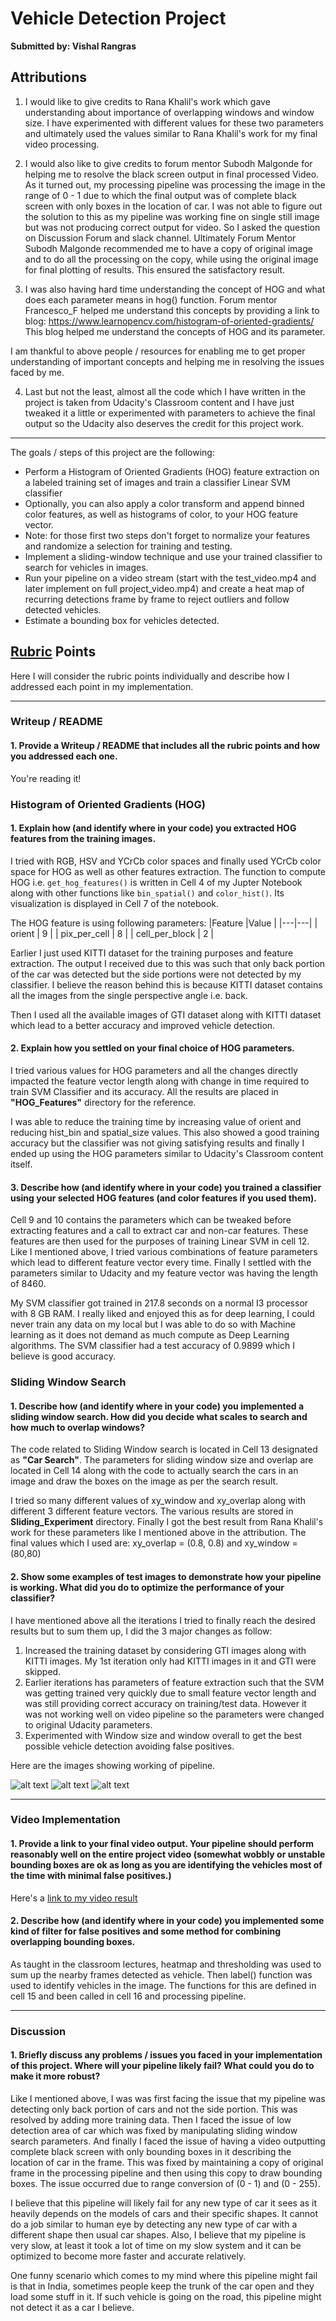 # Vehicle Detection Project

**Submitted by: Vishal Rangras**

## Attributions

1. I would like to give credits to Rana Khalil's work which gave understanding about importance of overlapping windows and window size. I have experimented with different values for these two parameters and ultimately used the values similar to Rana Khalil's work for my final video processing.

2. I would also like to give credits to forum mentor Subodh Malgonde for helping me to resolve the black screen output in final processed Video. As it turned out, my processing pipeline was processing the image in the range of 0 - 1 due to which the final output was of complete black screen with only boxes in the location of car. I was not able to figure out the solution to this as my pipeline was working fine on single still image but was not producing correct output for video. So I asked the question on Discussion Forum and slack channel. Ultimately Forum Mentor Subodh Malgonde recommended me to have a copy of original image and to do all the processing on the copy, while using the original image for final plotting of results. This ensured the satisfactory result.

3. I was also having hard time understanding the concept of HOG and what does each parameter means in hog() function. Forum mentor Francesco_F helped me understand this concepts by providing a link to blog: https://www.learnopencv.com/histogram-of-oriented-gradients/
This blog helped me understand the concepts of HOG and its parameter.

I am thankful to above people / resources for enabling me to get proper understanding of important concepts and helping me in resolving the issues faced by me.

4. Last but not the least, almost all the code which I have written in the project is taken from Udacity's Classroom content and I have just tweaked it a little or experimented with parameters to achieve the final output so the Udacity also deserves the credit for this project work.

---
The goals / steps of this project are the following:

* Perform a Histogram of Oriented Gradients (HOG) feature extraction on a labeled training set of images and train a classifier Linear SVM classifier
* Optionally, you can also apply a color transform and append binned color features, as well as histograms of color, to your HOG feature vector. 
* Note: for those first two steps don't forget to normalize your features and randomize a selection for training and testing.
* Implement a sliding-window technique and use your trained classifier to search for vehicles in images.
* Run your pipeline on a video stream (start with the test_video.mp4 and later implement on full project_video.mp4) and create a heat map of recurring detections frame by frame to reject outliers and follow detected vehicles.
* Estimate a bounding box for vehicles detected.

[//]: # (Image References)
[image1]: ./test_images/test4.jpg
[image2]: ./final_window_img.jpg
[image3]: ./final_draw_img.jpg
[video1]: ./project_video_processed.mp4

## [Rubric](https://review.udacity.com/#!/rubrics/513/view) Points
Here I will consider the rubric points individually and describe how I addressed each point in my implementation.  

---
### Writeup / README

#### 1. Provide a Writeup / README that includes all the rubric points and how you addressed each one. 

You're reading it!

### Histogram of Oriented Gradients (HOG)

#### 1. Explain how (and identify where in your code) you extracted HOG features from the training images.

I tried with RGB, HSV and YCrCb color spaces and finally used YCrCb color space for HOG as well as other features extraction. The function to compute HOG i.e. `get_hog_features()` is written in Cell 4 of my Jupter Notebook along with other functions like `bin_spatial()` and `color_hist()`. Its visualization is displayed in Cell 7 of the notebook.  

The HOG feature is using following parameters:
|Feature |Value |
|---|---|
| orient | 9 |
| pix_per_cell | 8 |
| cell_per_block | 2 |



Earlier I just used KITTI dataset for the training purposes and feature extraction. The output I received due to this was such that only back portion of the car was detected but the side portions were not detected by my classifier. I believe the reason behind this is because KITTI dataset contains all the images from the single perspective angle i.e. back.

Then I used all the available images of GTI dataset along with KITTI dataset which lead to a better accuracy and improved vehicle detection.

#### 2. Explain how you settled on your final choice of HOG parameters.

I tried various values for HOG parameters and all the changes directly impacted the feature vector length along with change in time required to train SVM Classifier and its accuracy. All the results are placed in **"HOG_Features"** directory for the reference.

I was able to reduce the training time by increasing value of orient and reducing hist_bin and spatial_size values. This also showed a good training accuracy but the classifier was not giving satisfying results and finally I ended up using the HOG parameters similar to Udacity's Classroom content itself.

#### 3. Describe how (and identify where in your code) you trained a classifier using your selected HOG features (and color features if you used them).

Cell 9 and 10 contains the parameters which can be tweaked before extracting features and a call to extract car and non-car features. These features are then used for the purposes of training Linear SVM in cell 12. Like I mentioned above, I tried various combinations of feature parameters which lead to different feature vector every time. Finally I settled with the parameters similar to Udacity and my feature vector was having the length of 8460.

My SVM classifier got trained in 217.8 seconds on a normal I3 processor with 8 GB RAM. I really liked and enjoyed this as for deep learning, I could never train any data on my local but I was able to do so with Machine learning as it does not demand as much compute as Deep Learning algorithms. The SVM classifier had a test accuracy of 0.9899 which I believe is good accuracy.

### Sliding Window Search

#### 1. Describe how (and identify where in your code) you implemented a sliding window search.  How did you decide what scales to search and how much to overlap windows?

The code related to Sliding Window search is located in Cell 13 designated as **"Car Search"**. The parameters for sliding window size and overlap are located in Cell 14 along with the code to actually search the cars in an image and draw the boxes on the image as per the search result.

I tried so many different values of xy_window and xy_overlap along with different 3 different feature vectors. The various results are stored in **Sliding_Experiment** directory. Finally I got the best result from Rana Khalil's work for these parameters like I mentioned above in the attribution. The final values which I used are: xy_overlap = (0.8, 0.8) and xy_window = (80,80)

#### 2. Show some examples of test images to demonstrate how your pipeline is working.  What did you do to optimize the performance of your classifier?

I have mentioned above all the iterations I tried to finally reach the desired results but to sum them up, I did the 3 major changes as follow:

1. Increased the training dataset by considering GTI images along with KITTI images. My 1st iteration only had KITTI images in it and GTI were skipped.
2. Earlier iterations has parameters of feature extraction such that the SVM was getting trained very quickly due to small feature vector length and was still providing correct accuracy on training/test data. However it was not working well on video pipeline so the parameters were changed to original Udacity parameters.
3. Experimented with Window size and window overall to get the best possible vehicle detection avoiding false positives.

Here are the images showing working of pipeline.

![alt text][image1]
![alt text][image2]
![alt text][image3]

---

### Video Implementation

#### 1. Provide a link to your final video output.  Your pipeline should perform reasonably well on the entire project video (somewhat wobbly or unstable bounding boxes are ok as long as you are identifying the vehicles most of the time with minimal false positives.)

Here's a [link to my video result](./project_video_processed.mp4)


#### 2. Describe how (and identify where in your code) you implemented some kind of filter for false positives and some method for combining overlapping bounding boxes.

As taught in the classroom lectures, heatmap and thresholding was used to sum up the nearby frames detected as vehicle. Then label() function was used to identify vehicles in the image. The functions for this are defined in cell 15 and been called in cell 16 and processing pipeline.

---

### Discussion

#### 1. Briefly discuss any problems / issues you faced in your implementation of this project.  Where will your pipeline likely fail?  What could you do to make it more robust?

Like I mentioned above, I was was first facing the issue that my pipeline was detecting only back portion of cars and not the side portion. This was resolved by adding more training data. Then I faced the issue of low detection area of car which was fixed by manipulating sliding window search parameters. And finally I faced the issue of having a video outputting complete black screen with only bounding boxes in it describing the location of car in the frame. This was fixed by maintaining a copy of original frame in the processing pipeline and then using this copy to draw bounding boxes. The issue occurred due to range conversion of (0 - 1) and (0 - 255).

I believe that this pipeline will likely fail for any new type of car it sees as it heavily depends on the models of cars and their specific shapes. It cannot do a job similar to human eye by detecting any new type of car with a different shape then usual car shapes. Also, I believe that my pipeline is very slow, at least it took a lot of time on my slow system and it can be optimized to become more faster and accurate relatively.

One funny scenario which comes to my mind where this pipeline might fail is that in India, sometimes people keep the trunk of the car open and they load some stuff in it. If such vehicle is going on the road, this pipeline might not detect it as a car I believe.